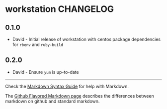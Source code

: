# workstation CHANGELOG

## 0.1.0
- David - Initial release of workstation with centos package dependencies for `rbenv` and `ruby-build`

## 0.2.0
- David - Ensure `yum` is up-to-date

- - -
Check the [Markdown Syntax Guide](http://daringfireball.net/projects/markdown/syntax) for help with Markdown.

The [Github Flavored Markdown page](http://github.github.com/github-flavored-markdown/) describes the differences between markdown on github and standard markdown.
